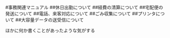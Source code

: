 #事務関連マニュアル
##休日出勤について
##経費の清算について
##宅配便の発送について
##電話、来客対応について
##ごみ収集について
##プリンタについて
##大容量データの送受信について

ほかに何か書くことがあったような気がする